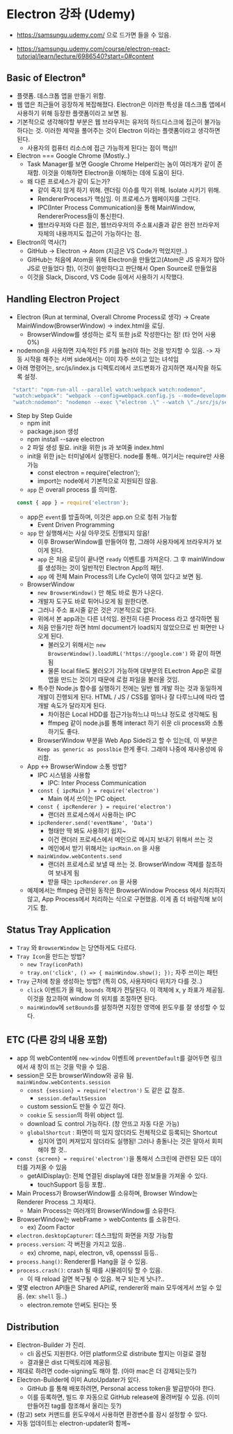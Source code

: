 # Electron 강좌 (Udemy)

- https://samsungu.udemy.com/ 으로 드가면 들을 수 있음.

- https://samsungu.udemy.com/course/electron-react-tutorial/learn/lecture/6986540?start=0#content

## Basic of Electron⁸

- 플랫폼. 데스크톱 앱을 만들기 위함.
- 웹 앱은 최근들어 굉장하게 복잡해졌다. Electron은 이러한 특성을 데스크톱 앱에서 사용하기 위해 등장한 플랫폼이라고 보면 됨.
- 기본적으로 생각해야할 부분은 웹 브라우저는 유저의 하드디스크에 접근이 불가능하다는 것. 이러한 제약을 풀어주는 것이 Electron 이라는 플랫폼이라고 생각하면 된다.
  - 사용자의 컴퓨터 리소스에 접근 가능하게 된다는 점이 핵심!!
- Electron === Google Chrome (Mostly..)
  - Task Manager를 보면 Google Chrome Helper라는 놈이 여러개가 같이 존재함. 이것을 이해하면 Electron을 이해하는 데에 도움이 된다.
  - 왜 다른 프로세스가 같이 도는가?
    - 같이 죽지 않게 하기 위해. 랜더링 이슈를 막기 위해. Isolate 시키기 위해.
    - RendererProcess가 핵심임. 이 프로세스가 웹페이지를 그린다.
    - IPC(Inter Process Communication)을 통해 MainWindow, RendererProcess들이 통신한다.
    - 웹브라우저와 다른 점은, 웹브라우저의 주소표시줄과 같은 완전 브라우저 자체의 내용까지도 접근이 가능하다는 점.
- Electron의 역사(?)
  - GitHub -> Electron -> Atom (지금은 VS Code가 먹었지만..)
  - GitHub는 처음에 Atom을 위해 Electron을 만들었고(Atom은 JS 유저가 많아 JS로 만들었다 함), 이것이 쓸만하다고 판단해서 Open Source로 만들었음
  - 이것을 Slack, Discord, VS Code 등에서 사용하기 시작했다.

## Handling Electron Project

- Electron (Run at terminal, Overall Chrome Process로 생각) -> Create MainWindow(BrowserWindow) -> index.html을 로딩.
  - BrowserWindow를 생성하는 로직 또한 js로 작성한다는 점! (타 언어 사용 0%)
- nodemon을 사용하면 지속적인 F5 키를 눌러야 하는 것을 방지할 수 있음.  -> 자동 시작을 해주는 서버 side에서는 이미 자주 쓰이고 있는 녀석임
 - 아래 명령어는, src/js/index.js 디렉토리에서 코드변화가 감지하면 재시작을 하도록 설정.
  ```js
    "start": "npm-run-all --parallel watch:webpack watch:nodemon",
    "watch:webpack": "webpack --config=webpack.config.js --mode=development --watch",
    "watch:nodemon": "nodemon --exec \"electron .\" --watch \"./src/js/setup.js\""
  ```
- Step by Step Guide
  - npm init
  - package.json 생성
  - npm install --save electron
  - 2 파일 생성 필요. init을 위한 js 과 보여줄 index.html
  - init을 위한 js는 터미널에서 실행된다. node를 통해.. 여기서는 require만 사용 가능
    - const electron = require('electron');
    - import는 node에서 기본적으로 지원되진 않음.
  - `app` 은 overall process 를 의미함.
  ```js
  const { app } = require('electron');
  ```
  - app은 `event`를 방출하며, 이것은 app.on 으로 청취 가능함
    - Event Driven Programming
  - `app` 만 실행해서는 사실 아무것도 진행되지 않음!
    - 이후 BrowserWindow를 만들어야 함, 그래야 사용자에게 브라우저가 보이게 된다.
    - `app` 은 처음 로딩이 끝나면 `ready` 이벤트를 가져온다. 그 후 mainWindow를 생성하는 것이 일반적인 Electron App의 패턴.
    - `app` 에 전체 Main Process의 Life Cycle이 엮여 있다고 보면 됨.
  - BrowserWindow
    - `new BrowserWindow()` 만 해도 바로 뭔가 나온다.
    - 개발자 도구도 바로 튀어나오게 됨 원한다면.
    - 그러나 주소 표시줄 같은 것은 기본적으로 없다.
    - 위에서 본 app과는 다른 녀석임. 완전히 다른 Process 라고 생각하면 됨
    - 처음 만들기만 하면 html document가 load되지 않았으므로 빈 화면만 나오게 된다.
      - 불러오기 위해서는 `new BrowserWindow().loadURL('https://google.com')` 와 같이 하면 됨
      - 물론 local file도 불러오기 가능하며 대부분의 ELectron App은 로컬 앱을 만드는 것이기 때문에 로컬 파일을 불러올 것임.
    - 특수한 Node.js 함수를 실행하기 전에는 일반 웹 개발 하는 것과 동일하게 개발이 진행되게 된다. HTML / JS / CSS를 얼마나 잘 다루느냐에 따라 앱 개발 속도가 달라지게 된다.
      - 차이점은 Local HDD를 접근가능하느냐 마느냐 정도로 생각해도 됨
      - ffmpeg 같이 node.js를 통해 interact 하기 쉬운 cli process와 소통하기도 좋다.
    - BrowserWindow 부분을 Web App Side라고 할 수 있는데, 이 부분은 `Keep as generic as posslbie` 한게 좋다. 그래야 나중에 재사용성에 유리함.
  - App <-> BrowserWindow 소통 방법?
    - IPC 시스템을 사용함
      - IPC: Inter Process Communication
    - `const { ipcMain } = require('electron')`
      - Main 에서 쓰이는 IPC object.
    - `const { ipcRenderer } = require('electron')`
      - 랜더러 프로세스에서 사용하는 IPC
    - `ipcRenderer.send('eventName', 'Data')`
      - 형태만 딱 봐도 사용하기 쉽지~
      - 이건 랜더러 프로세스에서 메인으로 메시지 보내기 위해서 쓰는 것
      - 메인에서 받기 위해서는 `ipcMain.on` 을 사용
    - `mainWindow.webContents.send`
      - 랜더러 프로세스로 보낼 때 쓰는 것. BrowserWindow 객체를 참조하여 보내게 됨
      - 받을 때는 `ipcRenderer.on` 을 사용
  - 예제에서는 ffmpeg 관련된 동작은 BrowserWindow Process 에서 처리하지 않고, App Process에서 처리하는 식으로 구현했음. 이게 좀 더 바람직해 보이기도 함.

## Status Tray Application
- `Tray` 와 `BrowserWindow` 는 당연하게도 다르다.
- `Tray Icon`을 만드는 방법?
  - `new Tray(iconPath)`
  - `tray.on('click', () => { mainWindow.show(); });` 자주 쓰이는 패턴
- `Tray` 근처에 창을 생성하는 방법? (특히 OS, 사용자마다 위치가 다를 것..)
  - `click` 이벤트가 올 때, `bounds` 객체가 전달된다. 이 객체에 x, y 좌표가 제공됨. 이것을 참고하여 window 의 위치를 조절하면 된다.
  - `mainWindow`에 `setBounds`를 설정하면 지정한 영역에 윈도우를 잘 생성할 수 있다.
  
## ETC (다른 강의 내용 포함)

- app 의 webContent에 `new-window` 이벤트에 `preventDefault`를 걸어두면 링크에서 새 창이 뜨는 것을 막을 수 있음.
- session은 모든 browserWindow와 공유 됨. `mainWindow.webContents.session`
  - `const {session} = require('electron')` 도 같은 값 참조.
    - `session.defaultSession`
  - custom session도 만들 수 있긴 하다.
  - `cookie` 도 `session`의 하위 object 임.
  - download 도 control 가능하다. (창 안뜨고 자동 다운 가능)
  - `globalShortcut` : 화면이 떠 있지 않더라도 전체적으로 등록되는 Shortcut
    - 심지어 앱이 켜져있지 않더라도 실행됨! 그러나 충돌나는 것은 알아서 회피해야 할 것..
- `const {screen} = require('electron')`을 통해서 스크린에 관련된 모든 데이터를 가져올 수 있음
  - getAllDisplay(): 전체 연결된 display에 대한 정보들을 가져올 수 있다.
    - touchSupport 등등 포함..
- Main Process가 BrowserWindow를 소유하며, Browser Window는 Renderer Process 그 자체다.
  - Main Process는 여러개의 BrowserWindow를 소유한다.
- BrowserWindow는 webFrame > webContents 를 소유한다.
  - ex) Zoom Factor
- `electron.desktopCapturer`: 데스크탑의 화면을 저장 가능함
- `process.version`: 각 버전을 가지고 있음..
  - ex) chrome, napi, electron, v8, opensssl 등등..
- `process.hang()`: Renderer를 Hang을 걸 수 있음.
- `process.crash()`: crash 될 때를 시뮬레이팅 할 수 있음.
  - 이 때 reload 걸면 복구될 수 있음. 복구 되는게 낫나?..
- 몇몇 electron API들은 Shared API로, renderer와 main 모두에게서 쓰일 수 있음. (ex: `shell` 등..)
  - electron.remote 안써도 된다는 뜻

## Distribution

- Electron-Builder 가 진리.
  - cli 옵션도 지원한다. 어떤 platform으로 distribute 할지는 이걸로 결정
  - 결과물은 dist 디렉토리에 제공됨.
- 제대로 하려면 code-signing도 해야 함. (아마 mac은 더 강제되는듯?)
- Electron-Builder에 이미 AutoUpdater가 있다.
  - GitHub 를 통해 배포하려면, Personal access token을 발급받아야 한다.
  - 이를 등록하면, 빌드 후 자동으로 GitHub release에 올려버릴 수 있음. (이미 만들어진 tag를 참조해서 올리는 듯?)
- (참고) setx 커맨드를 윈도우에서 사용하면 환경변수를 잠시 설정할 수 있다.
- 자동 업데이트는 electron-updater와 함께~
